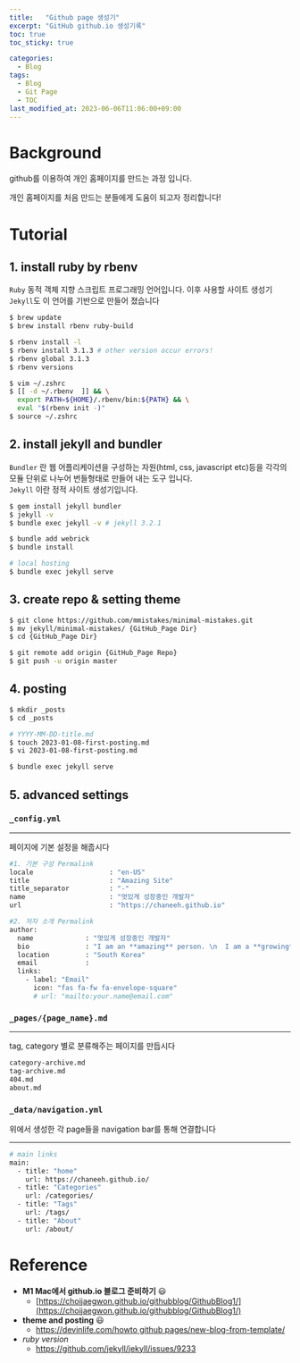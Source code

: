 ```yaml
---
title:   "Github page 생성기"
excerpt: "GitHub github.io 생성기록"
toc: true
toc_sticky: true

categories:
  - Blog
tags:
  - Blog
  - Git Page
  - TOC
last_modified_at: 2023-06-06T11:06:00+09:00
---
```


# Background
github를 이용하여 개인 홈페이지를 만드는 과정 입니다.

개인 홈페이지를 처음 만드는 분들에게 도움이 되고자 정리합니다!

# Tutorial
## 1. install ruby by rbenv
`Ruby` 동적 객체 지향 스크립트 프로그래밍 언어입니다. 이후 사용할 사이트 생성기 `Jekyll`도 이 언어를 기반으로 만들어 졌습니다
```bash
$ brew update
$ brew install rbenv ruby-build

$ rbenv install -l
$ rbenv install 3.1.3 # other version occur errors!
$ rbenv global 3.1.3
$ rbenv versions

$ vim ~/.zshrc
$ [[ -d ~/.rbenv  ]] && \
  export PATH=${HOME}/.rbenv/bin:${PATH} && \
  eval "$(rbenv init -)"
$ source ~/.zshrc
```


## 2. install jekyll and bundler
`Bundler` 란 웹 어플리케이션을 구성하는 자원(html, css, javascript etc)등을 각각의 모듈 단위로 나누어 번들형태로 만들어 내는 도구 입니다.    
`Jekyll` 이란 정적 사이트 생성기입니다.

```bash
$ gem install jekyll bundler
$ jekyll -v
$ bundle exec jekyll -v # jekyll 3.2.1

$ bundle add webrick
$ bundle install

# local hosting
$ bundle exec jekyll serve
```

## 3. create repo & setting theme

```bash
$ git clone https://github.com/mmistakes/minimal-mistakes.git
$ mv jekyll/minimal-mistakes/ {GitHub_Page Dir}
$ cd {GitHub_Page Dir}

$ git remote add origin {GitHub_Page Repo}
$ git push -u origin master
```

## 4. posting

```bash
$ mkdir _posts
$ cd _posts

# YYYY-MM-DD-title.md
$ touch 2023-01-08-first-posting.md 
$ vi 2023-01-08-first-posting.md

$ bundle exec jekyll serve
```

## 5. advanced settings
### `_config.yml`
* * *
페이지에 기본 설정을 해줍시다
  ```bash
  #1. 기본 구성 Permalink
  locale                   : "en-US"
  title                    : "Amazing Site"
  title_separator          : "-"
  name                     : "멋있게 성장중인 개발자"
  url                      : "https://chaneeh.github.io"

  #2. 저자 소개 Permalink
  author:
    name             : "멋있게 성장중인 개발자"
    bio              : "I am an **amazing** person. \n  I am a **growing** person."
    location         : "South Korea"
    email            :
    links:
      - label: "Email"
        icon: "fas fa-fw fa-envelope-square"
        # url: "mailto:your.name@email.com"
  ```

### `_pages/{page_name}.md`
* * *
tag, category 별로 분류해주는 페이지를 만듭시다

  ```bash
  category-archive.md
  tag-archive.md
  404.md
  about.md
  ```

### `_data/navigation.yml`
위에서 생성한 각 page들을 navigation bar를 통해 연결합니다
* * *

  ```bash            
  # main links
  main:
    - title: "home"
      url: https://chaneeh.github.io/
    - title: "Categories"
      url: /categories/
    - title: "Tags"
      url: /tags/
    - title: "About"
      url: /about/
  ```



# Reference

- **M1 Mac에서 github.io 블로그 준비하기** 😃
    - [https://choijaegwon.github.io/githubblog/GithubBlog1/](https://choijaegwon.github.io/githubblog/GithubBlog1/)
- **theme and posting** 😃
    - [https://devinlife.com/howto github pages/new-blog-from-template/](https://devinlife.com/howto%20github%20pages/new-blog-from-template/)
- *ruby version*
    - https://github.com/jekyll/jekyll/issues/9233